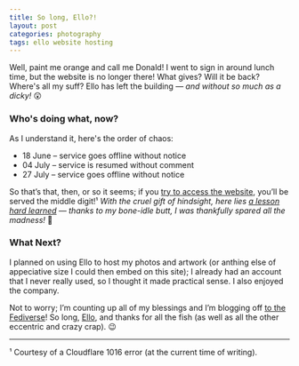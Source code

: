```yaml
---
title: So long, Ello?!
layout: post
categories: photography
tags: ello website hosting
---
```


Well, paint me orange and call me Donald! I went to sign in around lunch time, but the website is no longer there! What gives? Will it be back? Where's all my suff? Ello has left the building — _and without so much as a dicky!_&nbsp;😲 

<h3>Who's doing what, now?</h3>

As I understand it, here's the order of chaos:

- 18 June – service goes offline without notice
- 04 July – service is resumed without comment
- 27 July – service goes offline without notice

<!--So that's most certainly that, then, or so it apparently seems&nbsp;— _if&nbsp;you [try to access the website](https://www.ello.co), you'll be served the middle digit!_ ¹-->

So that’s that, then, or so it seems; if you [try to access the website](https://www.ello.co), you’ll be served the middle digit!¹ _With the cruel gift of hindsight, here lies [a lesson hard learned](https://danthornton.net/2023/06/is-it-goodbye-to-ello-another-niche-network-gone/#comment-34580) — thanks to my bone-idle butt, I was thankfully spared all the madness!_&nbsp;😬

<h3>What Next?</h3>

<!--Sadly, for a great many users of Ello, here lies [a lesson hard learned](https://danthornton.net/2023/06/is-it-goodbye-to-ello-another-niche-network-gone/#comment-34580). I&nbsp;was going to host all my shots there, along side my digital art (I already had an account, so it somewhat made practical sense). Preaching with blessings of hindsight, I was saved by my bone-idle butt; had I been otherwise inclined... 😬-->

I planned on using Ello to host my photos and artwork (or anthing else of appeciative size I could then embed on this site); I already had an account that I never really used, so I thought it made practical sense. I also enjoyed the company.

Not to worry; I’m counting up all of my blessings and I’m blogging off [to the Fediverse](https://www.fediverse.to)! So long, [Ello](https://en.m.wikipedia.org/wiki/Ello_(social_network)), and thanks for all the fish (as well as all the other eccentric and crazy crap).&nbsp;😉 

<hr>

¹ Courtesy of a Cloudflare 1016 error (at the current time of writing).

